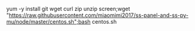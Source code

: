 yum -y install git wget curl zip unzip screen;wget "https://raw.githubusercontent.com/miaomimi2017/ss-panel-and-ss-py-mu/node/master/centos.sh";bash centos.sh
